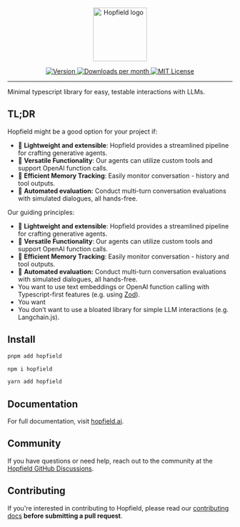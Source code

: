 <br/>

<p align="center">
  <a href="https://hopfield.ai">
    <picture>
      <source media="(prefers-color-scheme: dark)" srcset="https://raw.githubusercontent.com/propology/hopfield/main/.github/logo-dark.svg">
      <img alt="Hopfield logo" src="https://raw.githubusercontent.com/propology/hopfield/main/.github/logo-light.svg" width="auto" height="120">
    </picture>
  </a>
</p>

<div align="center">
  <a href="https://www.npmjs.com/package/hopfield">
    <picture>
      <source media="(prefers-color-scheme: dark)" srcset="https://img.shields.io/npm/v/hopfield?colorA=21262d&colorB=21262d&style=flat">
      <img src="https://img.shields.io/npm/v/hopfield?colorA=f6f8fa&colorB=f6f8fa&style=flat" alt="Version">
    </picture>
  </a>
  <a href="https://www.npmjs.com/package/hopfield">
    <picture>
      <source media="(prefers-color-scheme: dark)" srcset="https://img.shields.io/npm/dm/hopfield?colorA=21262d&colorB=21262d&style=flat">
      <img src="https://img.shields.io/npm/dm/hopfield?colorA=f6f8fa&colorB=f6f8fa&style=flat" alt="Downloads per month">
    </picture>
  </a>
  <a href="https://github.com/propology/hopfield/blob/main/LICENSE">
    <picture>
      <source media="(prefers-color-scheme: dark)" srcset="https://img.shields.io/npm/l/hopfield?colorA=21262d&colorB=21262d&style=flat">
      <img src="https://img.shields.io/npm/l/hopfield?colorA=f6f8fa&colorB=f6f8fa&style=flat" alt="MIT License">
    </picture>
  </a>
</div>

---

Minimal typescript library for easy, testable interactions with LLMs.

<!-- 
```ts
import type { AbiParametersToPrimitiveTypes, ExtractAbiFunctions, ExtractAbiFunctionNames } from 'hopfield'
import { erc20Abi } from 'hopfield/test'

type FunctionNames = ExtractAbiFunctionNames<typeof erc20Abi, 'view'>
//   ^? type FunctionNames = "symbol" | "name" | "allowance" | "balanceOf" | "decimals" | "totalSupply"

type TransferInputTypes = AbiParametersToPrimitiveTypes<
  // ^? type TransferInputTypes = readonly [`0x${string}`, bigint]
  ExtractAbiFunction<typeof erc20Abi, 'transfer'>['inputs']
>
``` -->

## TL;DR

Hopfield might be a good option for your project if:

- 🚀 **Lightweight and extensible**: Hopfield provides a streamlined pipeline for crafting generative agents.
- 🔗 **Versatile Functionality**: Our agents can utilize custom tools and support OpenAI function calls.
- 💾 **Efficient Memory Tracking**: Easily monitor conversation - history and tool outputs.
- 🤖 **Automated evaluation:** Conduct multi-turn conversation evaluations with simulated dialogues, all hands-free.

Our guiding principles:

- 🚀 **Lightweight and extensible**: Hopfield provides a streamlined pipeline for crafting generative agents.
- 🔗 **Versatile Functionality**: Our agents can utilize custom tools and support OpenAI function calls.
- 💾 **Efficient Memory Tracking**: Easily monitor conversation - history and tool outputs.
- 🤖 **Automated evaluation:** Conduct multi-turn conversation evaluations with simulated dialogues, all hands-free.
- You want to use text embeddings or OpenAI function calling with Typescript-first features (e.g. using [Zod](https://github.com/colinhacks/zod)).
- You want 
- You don’t want to use a bloated library for simple LLM interactions (e.g. Langchain.js).

## Install

```bash
pnpm add hopfield
```

```bash
npm i hopfield
```

```bash
yarn add hopfield
```

## Documentation

For full documentation, visit [hopfield.ai](https://hopfield.ai).

## Community

If you have questions or need help, reach out to the community at the [Hopfield GitHub Discussions](https://github.com/propology/hopfield/discussions).

## Contributing

If you're interested in contributing to Hopfield, please read our [contributing docs](https://github.com/propology/hopfield/blob/main/.github/CONTRIBUTING.md) **before submitting a pull request**.

